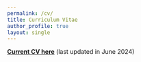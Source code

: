 ```yaml
---
permalink: /cv/
title: Curriculum Vitae
author_profile: true
layout: single
---
```


[**Current CV here**](https://rtitung95.github.io/assets/misc/Rajesh_CV_June_13.pdf) (last updated in June 2024)
<!-- Procedure to update CV -->
<!--1.  First change cv name here -->
<!--1.  Replace files in assets/misc -->